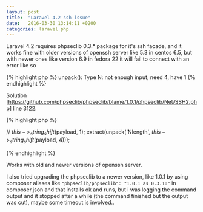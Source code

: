 ```yaml
---
layout: post
title:  "Laravel 4.2 ssh issue"
date:   2016-03-30 13:14:11 +0200
categories: laravel php
---
```


Laravel 4.2 requires phpseclib 0.3.* package for it's ssh facade, and it works fine with older versions of openssh server like 5.3 in centos 6.5, but with newer ones like version 6.9 in fedora 22 it will fail to connect with an error like so

{% highlight php %}
unpack(): Type N: not enough input, need 4, have 1
{% endhighlight %}

Solution
[https://github.com/phpseclib/phpseclib/blame/1.0.1/phpseclib/Net/SSH2.php]
line 3122. 

{% highlight php %}

// $this->_string_shift($payload, 1);
extract(unpack('Nlength', $this->_string_shift($payload, 4)));

{% endhighlight %}

Works with old and newer versions of openssh server.

I also tried upgrading the phpseclib to a newer version, like 1.0.1
by using composer aliases like
`"phpseclib/phpseclib": "1.0.1 as 0.3.10"` in composer.json and that installs ok
and runs, but i was logging the command output and it stopped after a while (the command
    finished but the output was cut), maybe some timeout is involved.. 


[https://github.com/phpseclib/phpseclib/blame/1.0.1/phpseclib/Net/SSH2.php]: https://github.com/phpseclib/phpseclib/blame/1.0.1/phpseclib/Net/SSH2.php


